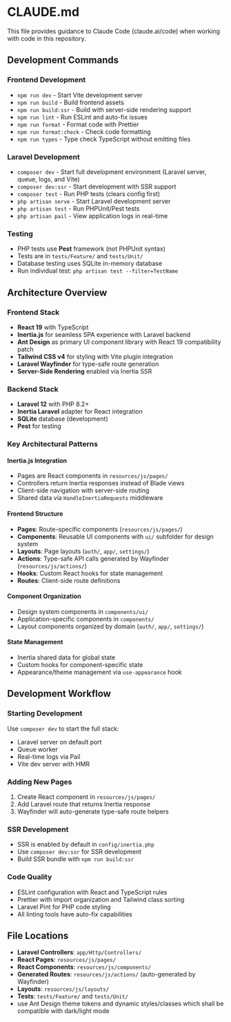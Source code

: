 # CLAUDE.md

This file provides guidance to Claude Code (claude.ai/code) when working with code in this repository.

## Development Commands

### Frontend Development
- `npm run dev` - Start Vite development server
- `npm run build` - Build frontend assets
- `npm run build:ssr` - Build with server-side rendering support
- `npm run lint` - Run ESLint and auto-fix issues
- `npm run format` - Format code with Prettier
- `npm run format:check` - Check code formatting
- `npm run types` - Type check TypeScript without emitting files

### Laravel Development
- `composer dev` - Start full development environment (Laravel server, queue, logs, and Vite)
- `composer dev:ssr` - Start development with SSR support
- `composer test` - Run PHP tests (clears config first)
- `php artisan serve` - Start Laravel development server
- `php artisan test` - Run PHPUnit/Pest tests
- `php artisan pail` - View application logs in real-time

### Testing
- PHP tests use **Pest** framework (not PHPUnit syntax)
- Tests are in `tests/Feature/` and `tests/Unit/`
- Database testing uses SQLite in-memory database
- Run individual test: `php artisan test --filter=TestName`

## Architecture Overview

### Frontend Stack
- **React 19** with TypeScript
- **Inertia.js** for seamless SPA experience with Laravel backend
- **Ant Design** as primary UI component library with React 19 compatibility patch
- **Tailwind CSS v4** for styling with Vite plugin integration
- **Laravel Wayfinder** for type-safe route generation
- **Server-Side Rendering** enabled via Inertia SSR

### Backend Stack
- **Laravel 12** with PHP 8.2+
- **Inertia Laravel** adapter for React integration
- **SQLite** database (development)
- **Pest** for testing

### Key Architectural Patterns

#### Inertia.js Integration
- Pages are React components in `resources/js/pages/`
- Controllers return Inertia responses instead of Blade views
- Client-side navigation with server-side routing
- Shared data via `HandleInertiaRequests` middleware

#### Frontend Structure
- **Pages**: Route-specific components (`resources/js/pages/`)
- **Components**: Reusable UI components with `ui/` subfolder for design system
- **Layouts**: Page layouts (`auth/`, `app/`, `settings/`)
- **Actions**: Type-safe API calls generated by Wayfinder (`resources/js/actions/`)
- **Hooks**: Custom React hooks for state management
- **Routes**: Client-side route definitions

#### Component Organization
- Design system components in `components/ui/`
- Application-specific components in `components/`
- Layout components organized by domain (`auth/`, `app/`, `settings/`)

#### State Management
- Inertia shared data for global state
- Custom hooks for component-specific state
- Appearance/theme management via `use-appearance` hook

## Development Workflow

### Starting Development
Use `composer dev` to start the full stack:
- Laravel server on default port
- Queue worker
- Real-time logs via Pail  
- Vite dev server with HMR

### Adding New Pages
1. Create React component in `resources/js/pages/`
2. Add Laravel route that returns Inertia response
3. Wayfinder will auto-generate type-safe route helpers

### SSR Development
- SSR is enabled by default in `config/inertia.php`
- Use `composer dev:ssr` for SSR development
- Build SSR bundle with `npm run build:ssr`

### Code Quality
- ESLint configuration with React and TypeScript rules
- Prettier with import organization and Tailwind class sorting
- Laravel Pint for PHP code styling
- All linting tools have auto-fix capabilities

## File Locations
- **Laravel Controllers**: `app/Http/Controllers/`
- **React Pages**: `resources/js/pages/`
- **React Components**: `resources/js/components/`
- **Generated Routes**: `resources/js/actions/` (auto-generated by Wayfinder)
- **Layouts**: `resources/js/layouts/`
- **Tests**: `tests/Feature/` and `tests/Unit/`
- use Ant Design theme tokens and dynamic styles/classes which shall be compatible with dark/light mode